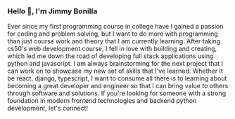 ### Hello 👋, I'm Jimmy Bonilla
Ever since my first programming course in college have I gained a passion for coding and problem solving, but I want to do more with programming than just course work and theory that I am currently learning. After taking cs50's web development course, I fell in love with building and 
creating, which led me down the road of developing full stack applications using python and javascript. I am always brainstorming for the next project that I can work on to showcase my new set of skills that I've learned. Whether it be react, django, typescript, I want to consume all 
there is to learning about becoming a great developer and engineer so that I can bring value to others through software and solutions. If you're looking for someone with a strong foundation in modern frontend technologies and backend python development, let's connect!
